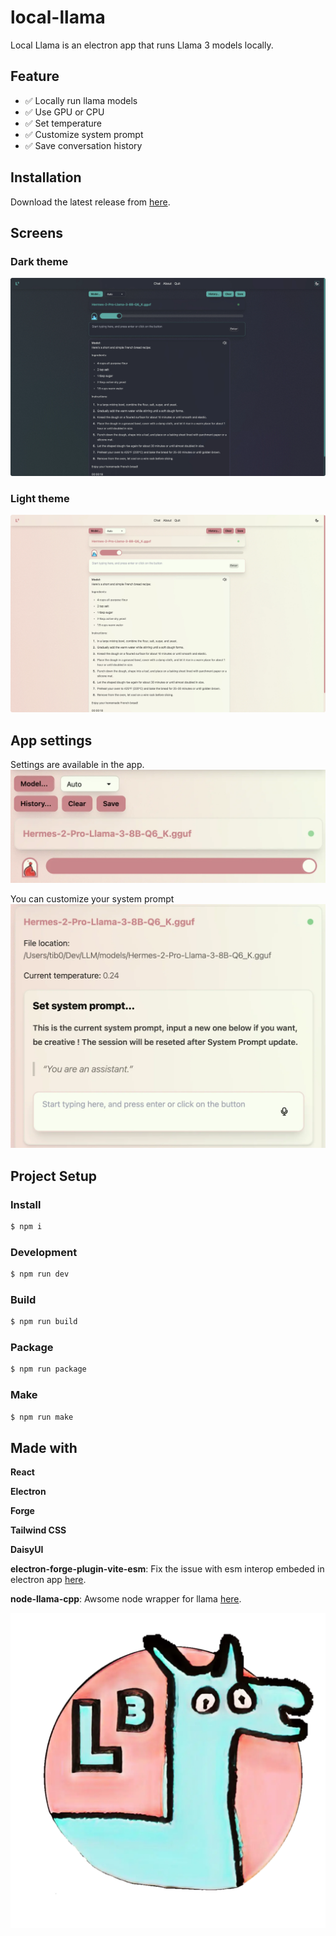 # local-llama

Local Llama is an electron app that runs Llama 3 models locally.

## Feature

- ✅ Locally run llama models
- ✅ Use GPU or CPU
- ✅ Set temperature
- ✅ Customize system prompt
- ✅ Save conversation history

## Installation

Download the latest release from [here](https://github.com/tib0/local-llama/releases).

## Screens

### Dark theme

![Dark chat h](./static/d-h-chat.webp)

### Light theme

![Light chat h](./static/l-h-chat.webp)

## App settings

Settings are available in the app. ![Zoom on button](./static/zoom-button.webp)

You can customize your system prompt ![Zoom on system prompt](./static/zoom-sprompt.webp)

## Project Setup

### Install

```bash
$ npm i
```

### Development

```bash
$ npm run dev
```

### Build

```bash
$ npm run build
```

### Package

```bash
$ npm run package
```

### Make

```bash
$ npm run make
```

## Made with

**React**

**Electron**

**Forge**

**Tailwind CSS**

**DaisyUI**

**electron-forge-plugin-vite-esm**: Fix the issue with esm interop embeded in electron app
[here](https://github.com/fozziethebeat/electron-forge-plugin-vite-esm).

**node-llama-cpp**: Awsome node wrapper for llama
[here](https://github.com/withcatai/node-llama-cpp).

![Logo](./src/assets/logo.webp)
